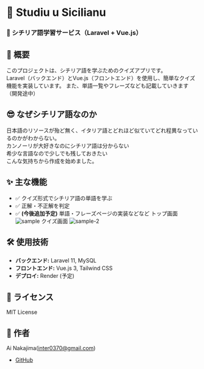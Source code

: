 # 🎉 Studiu u Sicilianu

### 🚀 シチリア語学習サービス（Laravel + Vue.js）

## 📖 概要
このプロジェクトは、シチリア語を学ぶためのクイズアプリです。  
Laravel（バックエンド）とVue.js（フロントエンド）を使用し、簡単なクイズ機能を実装しています。
また、単語一覧やフレーズなども記載していきます（開発途中）

## 😎 なぜシチリア語なのか
日本語のリソースが殆ど無く、イタリア語とどれほど似ていてどれ程異なっているのかがわからない。    
カンノーリが大好きなのにシチリア語は分からない  
希少な言語なので少しでも残しておきたい  
こんな気持ちから作成を始めました。  

## ✨ 主な機能
- ✅ クイズ形式でシチリア語の単語を学ぶ
- ✅ 正解・不正解を判定
- ✅ **(今後追加予定)** 単語・フレーズページの実装などなど
トップ画面
![sample](./assets/studiuusicilianuvideo-main.gif)
クイズ画面
![sample-2](./assets/studiuusicilianuvideo-quiz.gif)

## 🛠️ 使用技術
- **バックエンド:** Laravel 11, MySQL  
- **フロントエンド:** Vue.js 3, Tailwind CSS  
- **デプロイ:** Render (予定) 

## 📜 ライセンス
MIT License

## 👤 作者
Ai Nakajima(inter0370@gmail.com)
- [GitHub](https://github.com/FinleyCox)

